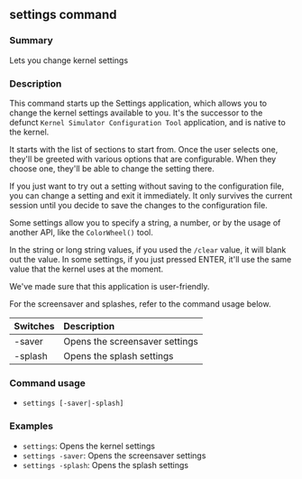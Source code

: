 ## settings command

### Summary

Lets you change kernel settings

### Description

This command starts up the Settings application, which allows you to change the kernel settings available to you. It's the successor to the defunct `Kernel Simulator Configuration Tool` application, and is native to the kernel.

It starts with the list of sections to start from. Once the user selects one, they'll be greeted with various options that are configurable. When they choose one, they'll be able to change the setting there.

If you just want to try out a setting without saving to the configuration file, you can change a setting and exit it immediately. It only survives the current session until you decide to save the changes to the configuration file.

Some settings allow you to specify a string, a number, or by the usage of another API, like the `ColorWheel()` tool.

In the string or long string values, if you used the `/clear` value, it will blank out the value. In some settings, if you just pressed ENTER, it'll use the same value that the kernel uses at the moment.

We've made sure that this application is user-friendly.

For the screensaver and splashes, refer to the command usage below.

| Switches | Description
|:---------|:------------
| -saver   | Opens the screensaver settings
| -splash  | Opens the splash settings

### Command usage

* `settings [-saver|-splash]`

### Examples

* `settings`: Opens the kernel settings
* `settings -saver`: Opens the screensaver settings
* `settings -splash`: Opens the splash settings
